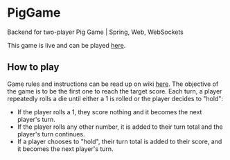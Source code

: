 # PigGame
Backend for two-player Pig Game | Spring, Web, WebSockets

This game is live and can be played [here](https://rgbk21.github.io/Pig_Game/index.html).

## How to play
Game rules and instructions can be read up on wiki [here](https://en.wikipedia.org/wiki/Pig_(dice_game)). 
The objective of the game is to be the first one to reach the target score.
Each turn, a player repeatedly rolls a die until either a 1 is rolled or the player decides to "hold":

* If the player rolls a 1, they score nothing and it becomes the next player's turn.
* If the player rolls any other number, it is added to their turn total and the player's turn continues.
* If a player chooses to "hold", their turn total is added to their score, and it becomes the next player's turn.
